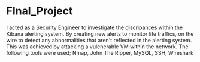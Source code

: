 # FInal_Project
I acted as a Security Engineer to investigate the discripances within the Kibana alerting system. 
By creating new alerts to monitor life traffics, on the wire to detect any abnormalities that aren't reflected in the alerting system.
This was achieved by attacking a vulenerable VM within the network.
The following tools were used; Nmap, John The Ripper, MySQL, SSH, Wireshark
